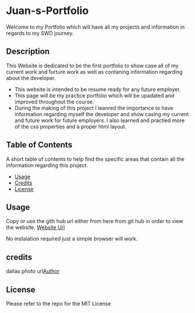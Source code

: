 # Juan-s-Portfolio

Welcome to my Portfolio which will have all my projects and information in regards to my SWD journey.

## Description

This Website is dedicated to be the first portfolio to show case all of my current work and furture work as well as contaning information regarding about the developer.

- This website is intended to be resume ready for any future employer.
- This page will be my practice portfolio which will be upadated and improved throughout the course.
- During the making of this project I leanred the importance to have information regarding myself the developer and show casing my current and future work for future employers. I also learned and practied more of the css properties and a proper html layout.

## Table of Contents

A short table of contents to help find the specific areas that contain all the information regarding this project.

- [Usage](#usage)
- [Credits](#credits)
- [License](#license)


## Usage
Copy or use the gith hub url either from here from git hub in order to view the website. [Website Url](https://innovative-j.github.io/Juan-G-Portfolio/)

No instalation required just a simple browser will work.

## credits 
 dallas photo url[Author](https://images.unsplash.com/photo-1640704599116-34fa80fe31cb?q=80&w=1770&auto=format&fit=crop&ixlib=rb-4.0.3&ixid=M3wxMjA3fDB8MHxwaG90by1wYWdlfHx8fGVufDB8fHx8fA%3D%3D)



## License

Please refer to the repo for the MIT License